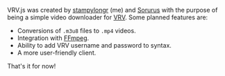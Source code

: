 VRV.js was created by [stampylongr](https://github.com/stampylongr) (me) and [Sorurus](https://github.com/Sorurus) with the purpose of being a simple video downloader for [VRV](https://vrv.co). Some planned features are:

- Conversions of ```.m3u8``` files to ```.mp4``` videos.
- Integration with [FFmpeg](https://www.ffmpeg.org/).
- Ability to add VRV username and password to syntax.
- A more user-friendly client.

That's it for now!

